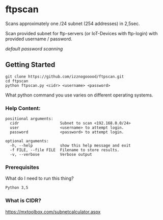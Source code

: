  
# ftpscan

Scans approximately one /24 subnet (254 addresses) in 2,5sec.

Scan provided subnet for ftp-servers (or IoT-Devices with ftp-login) with provided 
username / password.  

*default password scanning*

## Getting Started

```
git clone https://github.com/izznogooood/ftpscan.git
cd ftpscan
python ftpscan.py <cidr> <username> <password>
```

What python command you use varies on different operating systems.

### Help Content:

```
positional arguments:
  cidr                  Subnet to scan <192.168.0.0/24>
  user                  <username> to attempt login.
  password              <password> to attempt login.

optional arguments:
  -h, --help            show this help message and exit
  -f FILE, --file FILE  Filename to store results.
  -v, --verbose         Verbose output
```

### Prerequisites

What do I need to run this thing?

```
Python 3,5
```

### What is CIDR?

https://mxtoolbox.com/subnetcalculator.aspx